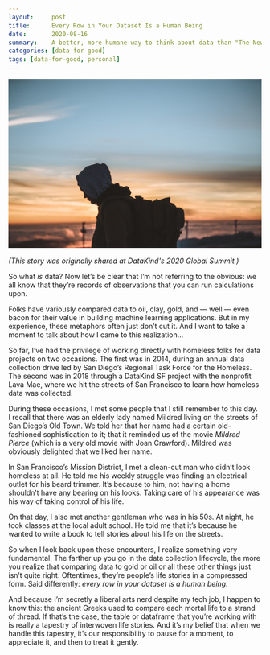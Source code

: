 ```yaml
---
layout:     post
title:      Every Row in Your Dataset Is a Human Being
date:       2020-08-16
summary:    A better, more humane way to think about data than "The New Oil".
categories: [data-for-good]
tags: [data-for-good, personal]
---
```


<img src = "/assets/images/dimi-katsavaris-N3m2hKNc1j0-unsplash.jpg">

_(This story was originally shared at DataKind's 2020 Global Summit.)_

So what _is_ data? Now let’s be clear that I’m not referring to the obvious: we all know that they’re records of observations that you can run calculations upon.

Folks have variously compared data to oil, clay, gold, and — well — even bacon for their value in building machine learning applications. But in my experience, these metaphors often just don’t cut it. And I want to take a moment to talk about how I came to this realization...

So far, I’ve had the privilege of working directly with homeless folks for data projects on two occasions. The first was in 2014, during an annual data collection drive led by San Diego’s Regional Task Force for the Homeless. The second was in 2018 through a DataKind SF project with the nonprofit Lava Mae, where we hit the streets of San Francisco to learn how homeless data was collected.

During these occasions, I met some people that I still remember to this day. I recall that there was an elderly lady named Mildred living on the streets of San Diego’s Old Town. We told her that her name had a certain old-fashioned sophistication to it; that it reminded us of the movie _Mildred Pierce_ (which is a very old movie with Joan Crawford). Mildred was obviously delighted that we liked her name.

In San Francisco’s Mission District, I met a clean-cut man who didn’t look homeless at all. He told me his weekly struggle was finding an electrical outlet for his beard trimmer. It’s because to him, not having a home shouldn’t have any bearing on his looks. Taking care of his appearance was his way of taking control of his life.

On that day, I also met another gentleman who was in his 50s. At night, he took classes at the local adult school. He told me that it’s because he wanted to write a book to tell stories about his life on the streets.

So when I look back upon these encounters, I realize something very fundamental. The farther up you go in the data collection lifecycle, the more you realize that comparing data to gold or oil or all these other things just isn’t quite right. Oftentimes, they’re people’s life stories in a compressed form. Said differently: _every row in your dataset is a human being._

And because I’m secretly a liberal arts nerd despite my tech job, I happen to know this: the ancient Greeks used to compare each mortal life to a strand of thread. If that’s the case, the table or dataframe that you’re working with is really a tapestry of interwoven life stories. And it’s my belief that when we handle this tapestry, it’s our responsibility to pause for a moment, to appreciate it, and then to treat it gently.
<br>
